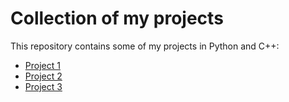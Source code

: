# Collection of my projects

This repository contains some of my projects in Python and C++:

- [Project 1](Python/Translator/)
- [Project 2](Python/Text%20to%20Speech/)
- [Project 3](C++/EmployerStruct/)
